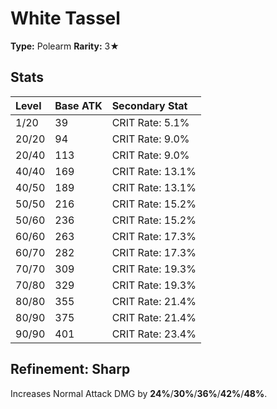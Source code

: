 # White Tassel

**Type:** Polearm
**Rarity:** 3★

## Stats

| Level | Base ATK | Secondary Stat |
| :--- | :--- | :--- |
| 1/20 | 39 | CRIT Rate: 5.1% |
| 20/20 | 94 | CRIT Rate: 9.0% |
| 20/40 | 113 | CRIT Rate: 9.0% |
| 40/40 | 169 | CRIT Rate: 13.1% |
| 40/50 | 189 | CRIT Rate: 13.1% |
| 50/50 | 216 | CRIT Rate: 15.2% |
| 50/60 | 236 | CRIT Rate: 15.2% |
| 60/60 | 263 | CRIT Rate: 17.3% |
| 60/70 | 282 | CRIT Rate: 17.3% |
| 70/70 | 309 | CRIT Rate: 19.3% |
| 70/80 | 329 | CRIT Rate: 19.3% |
| 80/80 | 355 | CRIT Rate: 21.4% |
| 80/90 | 375 | CRIT Rate: 21.4% |
| 90/90 | 401 | CRIT Rate: 23.4% |

## Refinement: Sharp

Increases Normal Attack DMG by **24%**/**30%**/**36%**/**42%**/**48%**.

